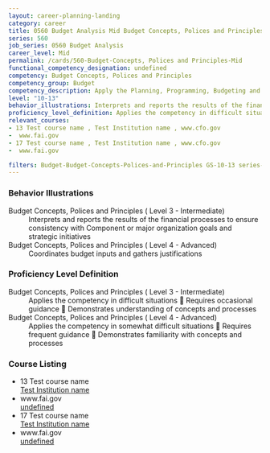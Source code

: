 ```yaml
---
layout: career-planning-landing
category: career
title: 0560 Budget Analysis Mid Budget Concepts, Polices and Principles
series: 560
job_series: 0560 Budget Analysis
career_level: Mid
permalink: /cards/560-Budget-Concepts, Polices and Principles-Mid
functional_competency_designation: undefined
competency: Budget Concepts, Polices and Principles
competency_group: Budget
competency_description: Apply the Planning, Programming, Budgeting and Execution (PPBE), fiscal law, policies, regulations, principles, standards and procedures to financial management activities.
level: "10-13"
behavior_illustrations: Interprets and reports the results of the financial processes to ensure consistency with Component or major organization goals and strategic initiatives ? Coordinates budget inputs and gathers justifications
proficiency_level_definition: Applies the competency in difficult situations  Requires occasional guidance  Demonstrates understanding of concepts and processes ? Applies the competency in somewhat difficult situations  Requires frequent guidance  Demonstrates familiarity with concepts and processes
relevant_courses: 
- 13 Test course name , Test Institution name , www.cfo.gov 
-  www.fai.gov
- 17 Test course name , Test Institution name , www.cfo.gov 
-  www.fai.gov

filters: Budget-Budget-Concepts-Polices-and-Principles GS-10-13 series-0560
---
```


<div class="desktop:grid-col-4 margin-y-205">
  <div class="border-top-05 bg-white padding-2 shadow-5 height-full members-hover border-1px border-gray-30 border-top-orange radius-lg">
    <h3>Behavior Illustrations</h3>
    <dl class="text-base"><dt>Budget Concepts, Polices and Principles ( Level 3 - Intermediate)</dt><dd>Interprets and reports the results of the financial processes to ensure consistency with Component or major organization goals and strategic initiatives</dd><dt>Budget Concepts, Polices and Principles ( Level 4 - Advanced)</dt><dd>Coordinates budget inputs and gathers justifications</dd></dl>
  </div>
</div>
<div class="desktop:grid-col-4 margin-y-205">
  <div class="border-top-05 bg-white padding-2 shadow-5 height-full members-hover border-1px border-gray-30 border-top-orange radius-lg">
    <h3>Proficiency Level Definition</h3>
    <dl class="text-base"><dt>Budget Concepts, Polices and Principles ( Level 3 - Intermediate)</dt><dd>Applies the competency in difficult situations  Requires occasional guidance  Demonstrates understanding of concepts and processes</dd><dt>Budget Concepts, Polices and Principles ( Level 4 - Advanced)</dt><dd>Applies the competency in somewhat difficult situations  Requires frequent guidance  Demonstrates familiarity with concepts and processes</dd></dl>
  </div>
</div>
<div class="desktop:grid-col-4 margin-y-205">
  <div class="border-top-05 bg-white padding-2 shadow-5 height-full members-hover border-1px border-gray-30 border-top-orange radius-lg">
    <h3>Course Listing</h3>
    <ul class="text-base">
     <li>13 Test course name <br><a href=" Test Institution name "> Test Institution name </a></li><li> www.fai.gov<br><a href="undefined">undefined</a></li><li>17 Test course name <br><a href=" Test Institution name "> Test Institution name </a></li><li> www.fai.gov<br><a href="undefined">undefined</a></li>
    </ul>
  </div>
</div>